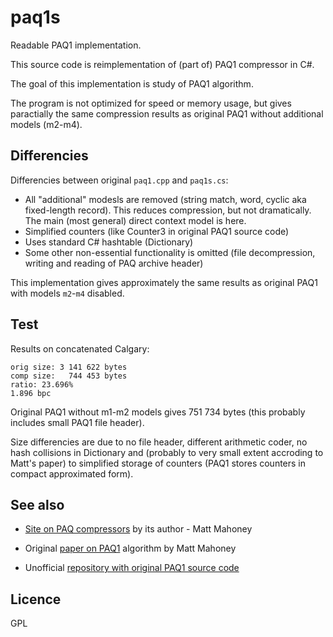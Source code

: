 # paq1s

Readable PAQ1 implementation.

This source code is reimplementation of (part of) PAQ1 compressor in C#.

The goal of this implementation is study of PAQ1 algorithm.

The program is not optimized for speed or memory usage, but gives paractially the same compression results as original PAQ1 without additional models (m2-m4).

## Differencies

Differencies between original `paq1.cpp` and `paq1s.cs`:

* All "additional" modesls are removed (string match, word, cyclic aka fixed-length record). This reduces compression, but not dramatically. The main (most general) direct context model is here.
* Simplified counters (like Counter3 in original PAQ1 source code)
* Uses standard C# hashtable (Dictionary)
* Some other non-essential functionality is omitted (file decompression, writing and reading of PAQ archive header)

This implementation gives approximately the same results as original PAQ1 with models `m2`-`m4` disabled.

## Test

Results on concatenated Calgary:

    orig size: 3 141 622 bytes
    comp size:   744 453 bytes
    ratio: 23.696%
    1.896 bpc

Original PAQ1 without m1-m2 models gives 751 734 bytes (this probably includes small PAQ1 file header).

Size differencies are due to no file header, different arithmetic coder, no hash collisions in Dictionary and (probably to very small extent accroding to Matt's paper) to simplified storage of counters (PAQ1 stores counters in compact approximated form).


## See also

 * <a href='https://cs.fit.edu/~mmahoney/compression/paq.html'>Site on PAQ compressors</a> by its author - Matt Mahoney

 * Original <a href='http://www.mattmahoney.net/dc/paq1.pdf'>paper on PAQ1</a> algorithm by Matt Mahoney

 * Unofficial <a href='https://github.com/shitpoet/paq1'>repository with original PAQ1 source code</a>

## Licence

GPL
